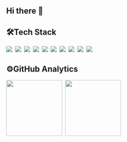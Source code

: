 ## Hi there 👋

## 🛠Tech Stack

![](https://img.shields.io/badge/Python-FFD43B?style=for-the-badge&logo=python&logoColor=darkgreen)&nbsp;
![](https://img.shields.io/badge/kotlin-%230095D5.svg?style=for-the-badge&logo=kotlin&logoColor=white)&nbsp;
![](https://img.shields.io/badge/HTML5-E34F26?style=for-the-badge&logo=html5&logoColor=white)&nbsp;
![](https://img.shields.io/badge/JavaScript-323330?style=for-the-badge&logo=javascript&logoColor=F7DF1E)&nbsp;
![](https://img.shields.io/badge/CSS3-1572B6?style=for-the-badge&logo=css3&logoColor=white)&nbsp;
![](https://img.shields.io/badge/Sass-CC6699?style=for-the-badge&logo=sass&logoColor=white)&nbsp;
![](https://img.shields.io/badge/-Git-05122A?style=for-the-badge&logo=git&logoCOlor=white)&nbsp;
![](https://img.shields.io/badge/Visual_Studio_Code-0078D4?style=for-the-badge&logo=visual%20studio%20code&logoColor=white)&nbsp;
![](https://img.shields.io/badge/Heroku-430098?style=for-the-badge&logo=heroku&logoColor=white)&nbsp;
![](https://img.shields.io/badge/Figma-F24E1E?style=for-the-badge&logo=figma&logoColor=white)&nbsp;


## ⚙️GitHub Analytics

<p>
<img height="150em" src="https://github-readme-stats.vercel.app/api/top-langs/?username=Dejmenek&langs_count=6&layout=compact" align = "center"/>&nbsp;
<img height="150em" src="https://github-readme-stats.vercel.app/api?username=Dejmenek&show_icons=true&theme=tokyonight&count_private=true&hide=issues" align = "center"/>
</p>
